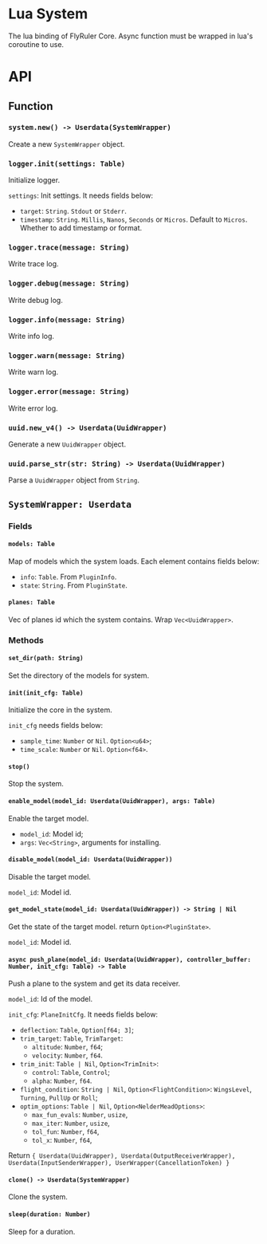 # Lua System

The lua binding of FlyRuler Core. Async function must be wrapped in lua's coroutine to use.

# API

## Function

### `system.new() -> Userdata(SystemWrapper)`

Create a new `SystemWrapper` object.

### `logger.init(settings: Table)`

Initialize logger.

`settings`: Init settings. It needs fields below:

- `target`: `String`. `Stdout` or `Stderr`.
- `timestamp`: `String`. `Millis`, `Nanos`, `Seconds` or `Micros`. Default to `Micros`. Whether to add timestamp or format.

### `logger.trace(message: String)`

Write trace log.

### `logger.debug(message: String)`

Write debug log.

### `logger.info(message: String)`

Write info log.

### `logger.warn(message: String)`

Write warn log.

### `logger.error(message: String)`

Write error log.

### `uuid.new_v4() -> Userdata(UuidWrapper)`

Generate a new `UuidWrapper` object.

### `uuid.parse_str(str: String) -> Userdata(UuidWrapper)`

Parse a `UuidWrapper` object from `String`.

## `SystemWrapper: Userdata`

### Fields

#### `models: Table`

Map of models which the system loads. Each element contains fields below:

- `info`: `Table`. From `PluginInfo`.
- `state`: `String`. From `PluginState`.

#### `planes: Table`

Vec of planes id which the system contains. Wrap `Vec<UuidWrapper>`.

### Methods

#### `set_dir(path: String)`

Set the directory of the models for system.

#### `init(init_cfg: Table)`

Initialize the core in the system.

`init_cfg` needs fields below:
- `sample_time`: `Number` or `Nil`. `Option<u64>`;
- `time_scale`: `Number` or `Nil`. `Option<f64>`.

#### `stop()`

Stop the system.

#### `enable_model(model_id: Userdata(UuidWrapper), args: Table)`

Enable the target model.

- `model_id`: Model id;
- `args`: `Vec<String>`, arguments for installing.

#### `disable_model(model_id: Userdata(UuidWrapper))`

Disable the target model.

`model_id`: Model id.

#### `get_model_state(model_id: Userdata(UuidWrapper)) -> String | Nil`

Get the state of the target model. return `Option<PluginState>`.

`model_id`: Model id.

#### `async push_plane(model_id: Userdata(UuidWrapper), controller_buffer: Number, init_cfg: Table) -> Table`

Push a plane to the system and get its data receiver.

`model_id`: Id of the model.

`init_cfg`: `PlaneInitCfg`. It needs fields below:

- `deflection`: `Table`, `Option[f64; 3]`;
- `trim_target`: `Table`, `TrimTarget`:
    - `altitude`: `Number`, `f64`;
    - `velocity`: `Number`, `f64`.
- `trim_init`: `Table | Nil`, `Option<TrimInit>`:
    - `control`: `Table`, `Control`;
    - `alpha`: `Number`, `f64`.
- `flight_condition`: `String | Nil`, `Option<FlightCondition>`:    `WingsLevel`, `Turning`, `PullUp` or `Roll`;
- `optim_options`: `Table | Nil`, `Option<NelderMeadOptions>`:
    - `max_fun_evals`: `Number`, `usize`,
    - `max_iter`: `Number`, `usize`,
    - `tol_fun`: `Number`, `f64`,
    - `tol_x`: `Number`, `f64`,

Return `{ Userdata(UuidWrapper), Userdata(OutputReceiverWrapper), Userdata(InputSenderWrapper), UserWrapper(CancellationToken) }`

#### `clone() -> Userdata(SystemWrapper)`

Clone the system.

#### `sleep(duration: Number)`

Sleep for a duration.